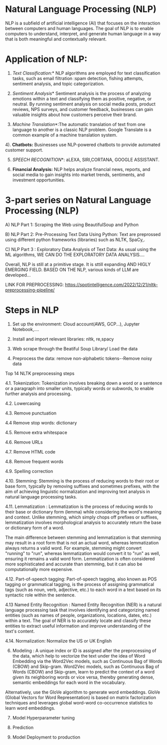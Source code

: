 # Natural Language Processing (NLP) 
NLP is a subfield of artificial intelligence (AI) that focuses on the interaction between computers and human languages. The goal of NLP is to enable computers to understand, interpret, and generate human language in a way that is both meaningful and contextually relevant.

# Application of NLP:
1) *Text Classification:** NLP algorithms are employed for text classification tasks, such as email filtration :spam detection, fishing attempts, sentiment analysis, and topic categorization.

2) *Sentiment Analysis**
Sentiment analysis is the process of analyzing emotions within a text and classifying them as positive, negative, or neutral. By running sentiment analysis on social media posts, product reviews, NPS surveys, and customer feedback, businesses can gain valuable insights about how customers perceive their brand.

3) *Machine Translation**:The automatic translation of text from one language to another is a classic NLP problem. Google Translate is a common example of a machine translation system.

4). **Chatbots:** Businesses use NLP-powered chatbots to provide automated customer support.

5) *SPEECH RECOGNITION**: aLEXA, SIRI,CORTANA, GOOGLE ASSISTANT.

6) **Financial Analysis:** NLP helps analyze financial news, reports, and social media to gain insights into market trends, sentiments, and investment opportunities.

# 3-part series on Natural Language Processing (NLP)

A) NLP Part 1: Scraping the Web using BeautifulSoup and Python

B) NLP Part 2: Pre-Processing Text Data Using Python:
Text are preprossed using different python frameworks (libraries) such as
NLTK, SpaCy,.


C) NLP Part 3 : Exploratory Data Analysis of Text Data:
As usual using the ML algorithms, WE CAN DO THE EXPLORATORY DATA ANALYSIS....



Overall, NLP is still at a primitive stage.
It is sttill expanding AND HIGLY EMERGING FIELD.
BASED ON THE NLP, various kinds of LLM are developed...


LINK FOR PREPROCESSING: https://spotintelligence.com/2022/12/21/nltk-preprocessing-pipeline/

# Steps in NLP

1) Set up the environment: Cloud account(AWS, GCP...), Jupyter Notebook,....

2) Install and import relevant libraries: nltk, re,spacy

3) Web scrape through the Beatiful Soup Library/ Load the data

4) Preprocess the data: remove non-alphabetic tokens--Remove noisy data

Top 14 NLTK preprocessing steps

4.1. Tokenization: Tokenization involves breaking down a word or a sentence or a paragraph into smaller units, typically words or subwords, to enable further analysis and processing.

4.2. Lowercasing

4.3. Remove punctuation

4.4 Remove stop words: dictionary

4.5. Remove extra whitespace

4.6. Remove URLs

4.7. Remove HTML code

4.8. Remove frequent words

4.9. Spelling correction

4.10. Stemming: Stemming is the process of reducing words to their root or base form, typically by removing suffixes and sometimes prefixes, with the aim of achieving linguistic normalization and improving text analysis in natural language processing tasks.


4.11. Lemmatization : Lemmatization is the process of reducing words to their base or dictionary form (lemma) while considering the word's meaning and context. Unlike stemming, which simply chops off prefixes or suffixes, lemmatization involves morphological analysis to accurately return the base or dictionary form of a word.

The main difference between stemming and lemmatization is that stemming may result in a root form that is not an actual word, whereas lemmatization always returns a valid word. For example, stemming might convert "running" to "run", whereas lemmatization would convert it to "run" as well, ensuring it remains a valid word form. Lemmatization is often considered more sophisticated and accurate than stemming, but it can also be computationally more expensive.


4.12. Part-of-speech tagging: Part-of-speech tagging, also known as POS tagging or grammatical tagging, is the process of assigning grammatical tags (such as noun, verb, adjective, etc.) to each word in a text based on its syntactic role within the sentence. 

4.13 Named Entity Recognition : Named Entity Recognition (NER) is a natural language processing task that involves identifying and categorizing named entities (such as names of people, organizations, locations, dates, etc.) within a text. The goal of NER is to accurately locate and classify these entities to extract useful information and improve understanding of the text's content.


4.14. Normalization: Normalize the US or UK English



6) Modeling :
A unique index or ID is assigned after the preprocessing of the data, which help to vectorize the text under the idea of Word Embedding via the
Word2Vec models, such as Continuous Bag of Words (CBOW) and Skip-gram.
Word2Vec models, such as Continuous Bag of Words (CBOW) and Skip-gram, learn to predict the context of a word given its neighboring words or vice versa, thereby generating dense, semantic embeddings for each word in the vocabulary.

Alternatively, use the GloVe algorithm to generate word embeddings. GloVe (Global Vectors for Word Representation) is based on matrix factorization techniques and leverages global word-word co-occurrence statistics to learn word embeddings.

7) Model Hyperparameter tuning

8) Prediction

9) Model Deployment to production

